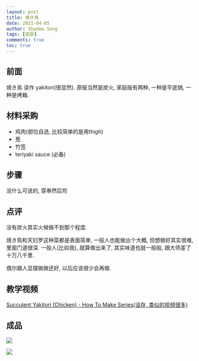 ```yaml
---
layout: post
title: 焼き鳥
date: 2021-04-05
author: Shadow Song
tags: [庖厨]
comments: true
toc: true
---
```

## 前面

焼き鳥 读作 yakitori(很显然).  原版当然是炭火, 家庭版有两种, 一种是平底锅, 一种是烤箱. 

## 材料采购

- 鸡肉(部位自选, 比较简单的是用thigh)
- 葱
- 竹签
- teriyaki sauce (必备)


## 步骤

没什么可说的, 穿串然后煎

## 点评

没有炭火其实火候做不到那个程度. 

焼き鳥和天妇罗这种菜都是表面简单, 一般人也能做出个大概, 但想做好其实很难, 里面门道很深.  一般人(比如我), 就算做出来了, 其实味道也就一般般, 跟大师差了十万八千里.   

偶尔跟人显摆做做还好, 以后应该很少会再做. 

## 教学视频

[Succulent Yakitori (Chicken) - How To Make Series(没存, 类似的视频很多)](https://www.youtube.com/watch?v=98a0A6nMQiQ&ab_channel=HiroyukiTerada-DiariesofaMasterSushiChef)

## 成品

![](https://lh3.googleusercontent.com/pw/ACtC-3dOQIpDt1PgRZKkOpIT7ugxn50rg4Ea2vbyl1ZfkpIDyMyJkytqG5Bi1eUvklXofYbyR_HiKBhMLPDcL-jo80PBXIU811c5uYDmwR1zCdavqqswxQT1sd9Dk1QT5Ci75mcas2dSZDGWfqgQYrTQcV-gwg=w1215-h912-no?authuser=0)

![](https://lh3.googleusercontent.com/pw/ACtC-3dqAJ-dfN5Qk79Wkf4yIleh51bWZzWez3ohbnQl5-VtEW-xp5-X5lWzFuE7_FU_6QM5rjWjM6Dxo-Tvn0ieZ9uQKKj4bRGY_Zl8_4vdcv7Jq4Pe7ROIXZgSzVGzE3N2lX0fqEPaFlXb0qz5wdsjhrSbsA=w1248-h911-no?authuser=0)